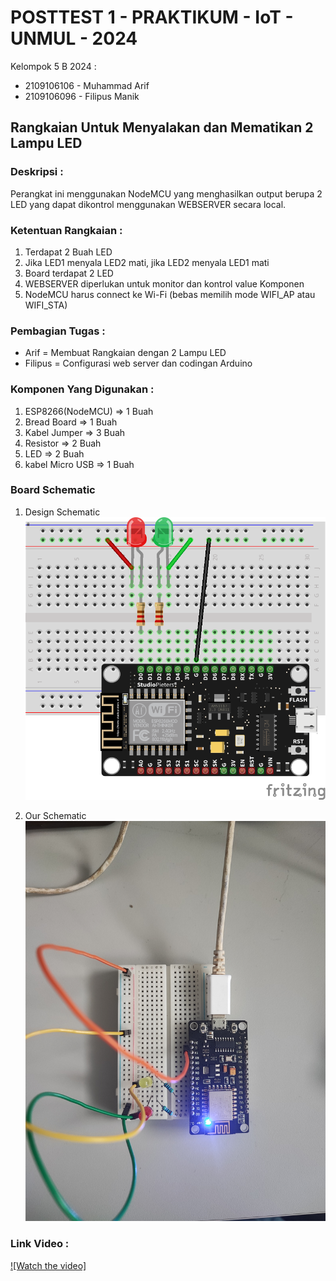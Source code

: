 # POSTTEST 1 - PRAKTIKUM - IoT - UNMUL - 2024

Kelompok 5 B 2024 :
- 2109106106 - Muhammad Arif
- 2109106096 - Filipus Manik

## Rangkaian Untuk Menyalakan dan Mematikan 2 Lampu LED
### Deskripsi :
Perangkat ini menggunakan NodeMCU yang menghasilkan output berupa 2 LED yang dapat dikontrol menggunakan WEBSERVER secara local. 

### Ketentuan Rangkaian :
1. Terdapat 2 Buah LED
2. Jika LED1 menyala LED2 mati, jika LED2 menyala LED1 mati
3. Board terdapat 2 LED
4. WEBSERVER diperlukan untuk monitor dan kontrol value Komponen
5. NodeMCU harus connect ke Wi-Fi (bebas memilih mode WIFI_AP atau WIFI_STA)

### Pembagian Tugas :
- Arif =  Membuat Rangkaian dengan 2 Lampu LED
- Filipus = Configurasi web server dan codingan Arduino

### Komponen Yang Digunakan :
1. ESP8266(NodeMCU) => 1 Buah
2. Bread Board => 1 Buah
3. Kabel Jumper => 3 Buah
4. Resistor => 2 Buah
5. LED => 2 Buah
6. kabel Micro USB => 1 Buah
   
### Board Schematic
1. Design Schematic
   ![alt text](https://github.com/Kuuhaku456/posttest1-praktikum-iot-unmul-2024/blob/main/Skematik.png)

2. Our Schematic
   ![alt text](https://github.com/Kuuhaku456/posttest1-praktikum-iot-unmul-2024/blob/main/our_schema.jpg)

### Link Video :  

   [![Watch the video]](https://youtu.be/yRkGx6_hDXw)
